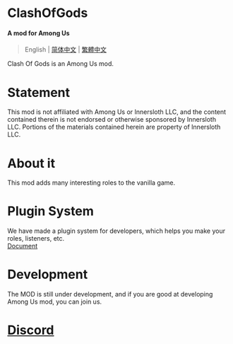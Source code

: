 ﻿# ClashOfGods
#### A mod for Among Us

> English | [简体中文](README-SChinese.md) | [繁體中文](README-TChinese.md)

Clash Of Gods is an Among Us mod.<br />

# Statement
This mod is not affiliated with Among Us or Innersloth LLC, and the content contained therein is not endorsed or otherwise sponsored by Innersloth LLC. Portions of the materials contained herein are property of Innersloth LLC.

# About it
This mod adds many interesting roles to the vanilla game.

# Plugin System
We have made a plugin system for developers, which helps you make your roles, listeners, etc.
<br>
[Document](Plugin/About.md)

# Development
The MOD is still under development, and if you are good at developing Among Us mod, you can join us.

# [Discord](https://discord.gg/uWZGh4Chde)
